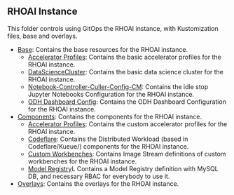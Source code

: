 ## RHOAI Instance

This folder controls using GitOps the RHOAI instance, with Kustomization files, base and overlays.

* [Base](base): Contains the base resources for the RHOAI instance.
  * [Accelerator Profiles](base/accelerator-profile.yaml): Contains the basic accelerator profiles for the RHOAI instance.
  * [DataScienceCluster](base/datasciencecluster.yaml): Contains the basic data science cluster for the RHOAI instance.
  * [Notebook-Controller-Culler-Config-CM](base/notebook-controller-culler-config-cm.yaml): Contains the idle stop Jupyter Notebooks Configuration for the RHOAI instance.
  * [ODH Dashboard Config](base/odh-dashboard-config.yaml): Contains the ODH Dashboard Configuration for the RHOAI instance.
* [Components](components): Contains the components for the RHOAI instance.
  * [Accelerator Profiles](components/accelerator-profiles): Contains the custom accelerator profiles for the RHOAI instance.
  * [Codeflare](components/codeflare): Contains the Distributed Workload (based in Codeflare/Kueue/) components for the RHOAI instance.
  * [Custom Workbenches](components/custom-workbenches/): Contains Image Stream definitions of custom workbenches for the RHOAI instance.
  * [Model Registry](components/model-registry)L Contains a Model Registry definition with MySQL DB, and necessary RBAC for everybody to use it. 
* [Overlays](overlays): Contains the overlays for the RHOAI instance.